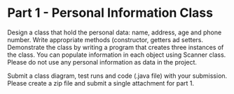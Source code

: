 # Part 1 - Personal Information Class

Design a class that hold the personal data: name, address, age and phone number.
Write appropriate methods (constructor, getters ad setters.
Demonstrate the class by writing a program that creates three instances of the class.
You can populate information in each object using Scanner class.
Please do not use any personal information as data in the project.

Submit a class diagram, test runs and code (.java file) with your submission.
Please create a zip file and submit a single attachment for part 1.
